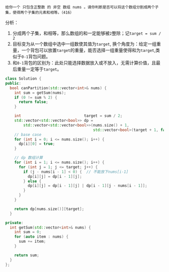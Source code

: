```
给你一个 只包含正整数 的 非空 数组 nums 。请你判断是否可以将这个数组分割成两个子集，使得两个子集的元素和相等。（416）
```
分析：
1. 分成两个子集，和相等，那么数组的和一定能够被`2`整除；记`target = sum / 2`
2. 目标变为从一个数组中选中一组数使其值为`target`, 换个角度为：给定一组重量，一个背包可以放置`target`的重量，能否选择一组重量使得和为`target`,类似于`0-1`背包问题。
3. 和`0-1`背包的区别为：此处只能选择数据放入或不放入，无需计算价值，且最后重量一定等于`target`。


```cpp
class Solution {
public:
  bool canPartition(std::vector<int>& nums) {
    int sum = getSum(nums);
    if (0 != sum % 2) {
      return false;
    }

    int                            target = sum / 2;
    std::vector<std::vector<bool>> dp =
        std::vector<std::vector<bool>>(nums.size() + 1,
                                       std::vector<bool>(target + 1, false));
    // base case
    for (int i = 0; i <= nums.size(); i++) {
      dp[i][0] = true;
    }

    // dp 数组计算
    for (int i = 1; i <= nums.size(); i++) {
      for (int j = 1; j <= target; j++) {
        if (j - nums[i - 1] < 0) {  // 不能放下nums[i-1]
          dp[i][j] = dp[i - 1][j];
        } else {
          dp[i][j] = dp[i - 1][j] | dp[i - 1][j - nums[i - 1]];
        }
      }
    }

    return dp[nums.size()][target];
  }

private:
  int getSum(std::vector<int>& nums) {
    int sum = 0;
    for (auto item : nums) {
      sum += item;
    }

    return sum;
  }
};
```
